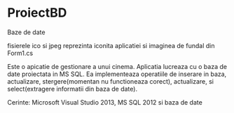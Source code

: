 # ProiectBD

Baze de date
<p>fisierele ico si jpeg reprezinta iconita aplicatiei si imaginea de fundal din Form1.cs</p>

<p>Este o apicatie de gestionare a unui cinema. Aplicatia lucreaza cu o baza de date proiectata in MS SQL. Ea implementeaza operatiile de inserare in baza, actualizare, stergere(momentan nu functioneaza corect), actualizare, si select(extragere informatii din baza de date). </p>
<p>Cerinte: Microsoft Visual Studio 2013, MS SQL 2012 si baza de date</p>
